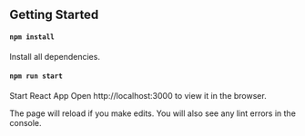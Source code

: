 ## Getting Started

#### `npm install`

Install all dependencies.

#### `npm run start`

Start React App
Open http://localhost:3000 to view it in the browser.

The page will reload if you make edits.
You will also see any lint errors in the console.
